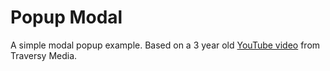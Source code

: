 # Popup Modal

A simple modal popup example. Based on a 3 year old [YouTube video](https://www.youtube.com/watch?v=6ophW7Ask_0) from Traversy Media.
